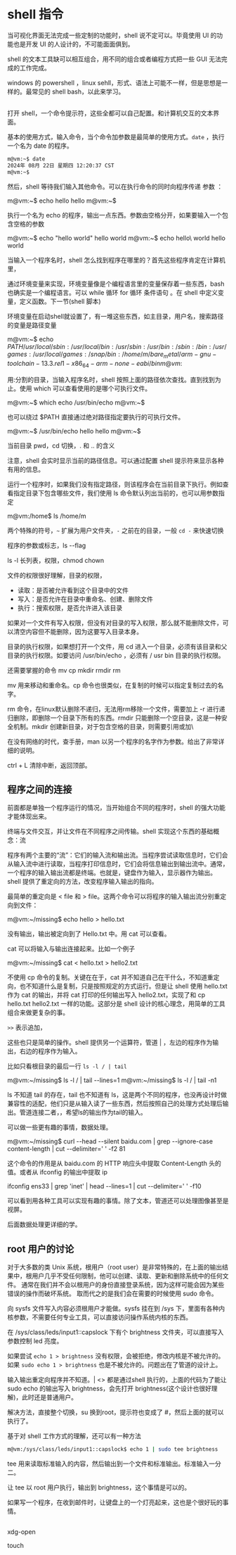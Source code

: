 # shell 指令

当可视化界面无法完成一些定制的功能时，shell 说不定可以。毕竟使用 UI 的功能也是开发 UI 的人设计的，不可能面面俱到。

shell 的文本工具缺可以相互组合，用不同的组合或者编程方式把一些 GUI 无法完成的工作完成。

windows 的 powershell ，linux sehll，形式、语法上可能不一样，但是思想是一样的。最常见的 shell bash，以此来学习。

## 

打开 shell，一个命令提示符，这些全都可以自己配置。和计算机交互的文本界面。

基本的使用方式，输入命令，当个命令加参数是最简单的使用方式。`date` ，执行一个名为 date 的程序。

```bash
m@vm:~$ date
2024年 08月 22日 星期四 12:20:37 CST
m@vm:~$
```

然后，shell 等待我们输入其他命令。可以在执行命令的同时向程序传递 参数 ：

m@vm:~$ echo hello
hello
m@vm:~$

执行一个名为 echo 的程序，输出一点东西。参数由空格分开，如果要输入一个包含空格的参数

m@vm:~$ echo "hello world"
hello world
m@vm:~$ echo hello\ world
hello world

当输入一个程序名时，shell 怎么找到程序在哪里的？首先这些程序肯定在计算机里，

通过环境变量来实现，环境变量像是个编程语言里的变量保存着一些东西，bash 也确实是一个编程语言。可以 while 循环 for 循环 条件语句 。在 shell 中定义变量，定义函数。下一节(shell 脚本)

环境变量在启动shell就设置了，有一堆这些东西，如主目录，用户名，搜索路径的变量是路径变量

m@vm:~$ echo $PATH
/usr/local/sbin:/usr/local/bin:/usr/sbin:/usr/bin:/sbin:/bin:/usr/games:/usr/local/games:/snap/bin:/home/m/bare_metal/arm-gnu-toolchain-13.3.rel1-x86_64-arm-none-eabi/bin
m@vm:~$

用:分割的目录，当输入程序名时，shell 按照上面的路径依次查找。直到找到为止。使用 which 可以查看使用的是哪个可执行文件。

m@vm:~$ which echo
/usr/bin/echo
m@vm:~$

也可以绕过 $PATH 直接通过绝对路径指定要执行的可执行文件。

m@vm:~$ /usr/bin/echo hello
hello
m@vm:~$

当前目录 pwd，cd 切换，. 和 .. 的含义

注意，shell 会实时显示当前的路径信息。可以通过配置 shell 提示符来显示各种有用的信息。

运行一个程序时，如果我们没有指定路径，则该程序会在当前目录下执行。例如查看指定目录下包含哪些文件，我们使用 ls 命令默认列出当前的，也可以用参数指定

m@vm:/home$ ls /home/m

两个特殊的符号，`~` 扩展为用户文件夹，`-` 之前在的目录，一般 `cd -` 来快速切换

程序的参数或标志，ls --flag

ls -l 长列表，权限，chmod chown

文件的权限很好理解，目录的权限，
- 读取：是否被允许看到这个目录中的文件
- 写入：是否允许在目录中重命名、创建、删除文件
- 执行：搜索权限，是否允许进入该目录

如果对一个文件有写入权限，但没有对目录的写入权限，那么就不能删除文件，可以清空内容但不能删除，因为这要写入目录本身。

目录的执行权限，如果想打开一个文件，用 cd 进入一个目录，必须有该目录和父目录的执行权限。如要访问 /usr/bin/echo ，必须有 / usr bin 目录的执行权限。

还需要掌握的命令 mv cp mkdir rmdir rm 

mv 用来移动和重命名。cp 命令也很类似，在复制的时候可以指定复制过去的名字。

rm 命令，在linux默认删除不递归，无法用rm移除一个文件，需要加上 -r 进行递归删除，即删除一个目录下所有的东西。rmdir 只能删除一个空目录，这是一种安全机制。mkdir 创建新目录，对于包含空格的目录，则需要引用或加\

在没有网络的时代，查手册，man 以另一个程序的名字作为参数。给出了非常详细的说明。

ctrl + L 清除中断，返回顶部。

## 程序之间的连接

前面都是单独一个程序运行的情况，当开始组合不同的程序时，shell 的强大功能才能体现出来。

终端与文件交互，并让文件在不同程序之间传输。shell 实现这个东西的基础概念：流

程序有两个主要的“流”：它们的输入流和输出流。当程序尝试读取信息时，它们会从输入流中进行读取，当程序打印信息时，它们会将信息输出到输出流中。通常，一个程序的输入输出流都是终端。也就是，键盘作为输入，显示器作为输出。shell 提供了重定向的方法，改变程序输入输出的指向。

最简单的重定向是 < file 和 > file。这两个命令可以将程序的输入输出流分别重定向到文件：

m@vm:~/missing$ echo hello > hello.txt

没有输出，输出被定向到了 Hello.txt 中。用 cat 可以查看。

cat 可以将输入与输出连接起来。比如一个例子

m@vm:~/missing$ cat < hello.txt > hello2.txt

不使用 cp 命令的复制。关键在在于，cat 并不知道自己在干什么，不知道重定向，也不知道什么是复制，只是按照规定的方式运行。但是让 shell 使用 hello.txt 作为 cat 的输出，并将 cat 打印的任何输出写入 hello2.txt，实现了和 cp hello.txt hello2.txt 一样的功能。这部分是 shell 设计的核心理念，用简单的工具组合来做更复杂的事。

`>>` 表示追加，

这些也只是简单的操作。shell 提供另一个运算符，管道 | ，左边的程序作为输出，右边的程序作为输入。

比如只看根目录的最后一行 `ls -l / | tail`

m@vm:~/missing$ ls -l / | tail --lines=1
m@vm:~/missing$ ls -l / | tail -n1


ls 不知道 tail 的存在，tail 也不知道有 ls，这是两个不同的程序，也没再设计时做兼容性的适配，他们只是从输入读了一些东西，然后按照自己的处理方式处理后输出。管道连接二者，，希望ls的输出作为tail的输入。

可以做一些更有趣的事情，数据处理。

m@vm:~/missing$ curl --head --silent baidu.com | grep --ignore-case content-length | cut --delimiter=' ' -f2
81

这个命令的作用是从 baidu.com 的 HTTP 响应头中提取 Content-Length 头的值。或者从 ifconfig 的输出中提取 ip

ifconfig ens33 | grep 'inet' | head --lines=1 |  cut --delimiter=' ' -f10

可以看到用各种工具可以实现有趣的事情。除了文本，管道还可以处理图像甚至是视屏。

后面数据处理更详细的学。

## root 用户的讨论

对于大多数的类 Unix 系统，根用户（root user）是非常特殊的，在上面的输出结果中，根用户几乎不受任何限制，他可以创建、读取、更新和删除系统中的任何文件。 通常在我们并不会以根用户的身份直接登录系统，因为这样可能会因为某些错误的操作而破坏系统。 取而代之的是我们会在需要的时候使用 sudo 命令。

向 sysfs 文件写入内容必须根用户才能做。sysfs 挂在到 /sys 下，里面有各种内核参数，不需要任何专业工具，可以直接访问操作系统内核的东西。

在 /sys/class/leds/input1::capslock 下有个 brightness 文件夹，可以直接写入参数控制 led 亮度。

如果尝试 `echo 1 > brightness` 没有权限，会被拒绝，修改内核是不被允许的。如果 `sudo echo 1 > brightness` 也是不被允许的。问题出在了管道的设计上。

输入输出重定向程序并不知道。| <> 都是通过shell 执行的，上面的代码为了能让 sudo echo 的输出写入 brightness，会先打开 brightness(这个设计也很好理解)，此时还是普通用户。

解决方法，直接整个切换，su 换到root，提示符也变成了 #，然后上面的就可以执行了。

基于对 shell 工作方式的理解，还可以有一种方法

```bash
m@vm:/sys/class/leds/input1::capslock$ echo 1 | sudo tee brightness
```

tee 用来读取标准输入的内容，然后输出到一个文件和标准输出。标准输入一分二。

让 tee 以 root 用户执行，输出到 brightness，这个事情是可以的。

如果写一个程序，在收到邮件时，让键盘上的一个灯亮起来，这也是个很好玩的事情。



## 

xdg-open 

touch




